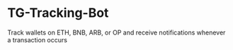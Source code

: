 # TG-Tracking-Bot
Track wallets on ETH, BNB, ARB, or OP and receive notifications whenever a transaction occurs
